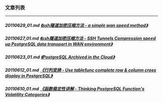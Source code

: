### 文章列表  
----  
##### 20110629_01.md   [《ssh隧道加密压缩方法 - a simple wan speed method》](20110629_01.md)  
##### 20110627_01.md   [《ssh隧道加密压缩方法 - SSH Tunnels Compression speed up PostgreSQL data transport in WAN environment》](20110627_01.md)  
##### 20110623_01.md   [《PostgreSQL Archived in the Cloud》](20110623_01.md)  
##### 20110612_01.md   [《行列变换 - Use tablefunc complete row & column cross display in PostgreSQL》](20110612_01.md)  
##### 20110610_01.md   [《函数稳定性讲解 - Thinking PostgreSQL Function's Volatility Categories》](20110610_01.md)  
